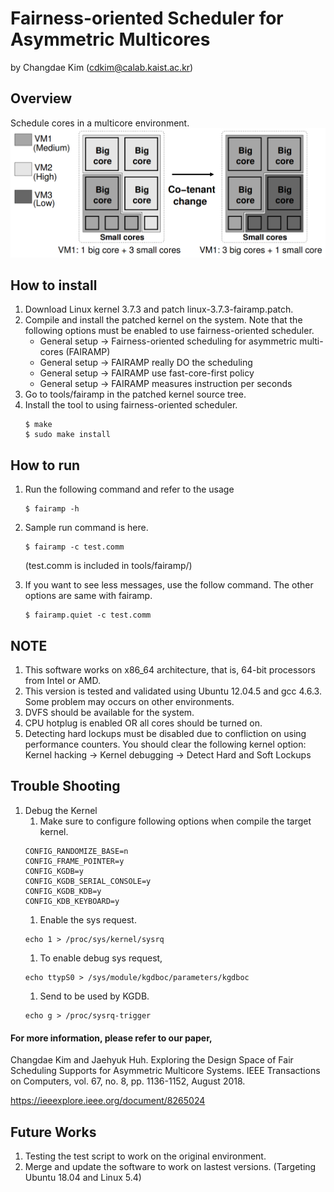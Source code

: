 # Fairness-oriented Scheduler for Asymmetric Multicores

by Changdae Kim (cdkim@calab.kaist.ac.kr)

## Overview
Schedule cores in a multicore environment.
![](imgimg.png)

## How to install
1. Download Linux kernel 3.7.3 and patch linux-3.7.3-fairamp.patch.
2. Compile and install the patched kernel on the system.
   Note that the following options must be enabled to use fairness-oriented scheduler.
   * General setup -> Fairness-oriented scheduling for asymmetric multi-cores (FAIRAMP)
   * General setup -> FAIRAMP really DO the scheduling
   * General setup -> FAIRAMP use fast-core-first policy
   * General setup -> FAIRAMP measures instruction per seconds
3. Go to tools/fairamp in the patched kernel source tree.
4. Install the tool to using fairness-oriented scheduler.
    ```
    $ make
    $ sudo make install
    ```

## How to run
1. Run the following command and refer to the usage
    ```  
    $ fairamp -h
    ```   
2. Sample run command is here.
    ```
    $ fairamp -c test.comm
    ``` 
   (test.comm is included in tools/fairamp/)
   
3. If you want to see less messages, use the follow command. The other options are same with fairamp.
    ```
    $ fairamp.quiet -c test.comm
    ```

## NOTE
1. This software works on x86_64 architecture, that is, 64-bit processors from Intel or AMD.
2. This version is tested and validated using Ubuntu 12.04.5 and gcc 4.6.3. 
   Some problem may occurs on other environments.
3. DVFS should be available for the system.
4. CPU hotplug is enabled OR all cores should be turned on.
5. Detecting hard lockups must be disabled due to confliction on using performance counters.
   You should clear the following kernel option: Kernel hacking -> Kernel debugging -> Detect Hard and Soft Lockups
   

## Trouble Shooting
1. Debug the Kernel 
    1.  Make sure to configure following options when compile the target kernel.
    ```
    CONFIG_RANDOMIZE_BASE=n
    CONFIG_FRAME_POINTER=y
    CONFIG_KGDB=y
    CONFIG_KGDB_SERIAL_CONSOLE=y
    CONFIG_KGDB_KDB=y
    CONFIG_KDB_KEYBOARD=y
    ```
    1.  Enable the sys request.
    ```
    echo 1 > /proc/sys/kernel/sysrq
    ```
    1.  To enable debug sys request,
    ```
    echo ttypS0 > /sys/module/kgdboc/parameters/kgdboc
    ```
    1.  Send to be used by KGDB.
    ```
    echo g > /proc/sysrq-trigger
    ```


#### For more information, please refer to our paper,

Changdae Kim and Jaehyuk Huh. Exploring the Design Space of Fair Scheduling Supports for Asymmetric Multicore Systems. IEEE Transactions on Computers, vol. 67, no. 8, pp. 1136-1152, August 2018.

https://ieeexplore.ieee.org/document/8265024
 
## Future Works
1. Testing the test script to work on the original environment.
1. Merge and update the software to work on lastest versions. (Targeting Ubuntu 18.04 and Linux 5.4)
